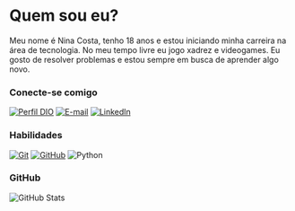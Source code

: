 # Quem sou eu?
Meu nome é Nina Costa, tenho 18 anos e estou iniciando minha carreira na área de tecnologia. No meu tempo livre eu jogo xadrez e videogames. Eu gosto de resolver problemas e estou sempre em busca de aprender algo novo.
### Conecte-se comigo
[![Perfil DIO](https://img.shields.io/badge/-Meu%20Perfil%20na%20DIO-30A3DC?style=for-the-badge)](https://www.dio.me/users/ninasdmc)
[![E-mail](https://img.shields.io/badge/-Email-000?style=for-the-badge&logo=gmail&logoColor=AA42F7)](mailto:ninasdmc@gmail.com)
[![LinkedIn](https://img.shields.io/badge/-LinkedIn-000?style=for-the-badge&logo=linkedin&logoColor=AA42F7)](https://www.linkedin.com/in/ninacosta1/)

### Habilidades
[![Git](https://img.shields.io/badge/Git-000?style=for-the-badge&logo=git&logoColor=AA42F7)](https://git-scm.com/doc) 
[![GitHub](https://img.shields.io/badge/GitHub-000?style=for-the-badge&logo=github&logoColor=AA42F7)](https://docs.github.com/)
![Python](https://img.shields.io/badge/python-3670A0?style=for-the-badge&logo=python&logoColor=ffdd54)

### GitHub
![GitHub Stats](https://github-readme-stats.vercel.app/api?username=nismc&theme=transparent&bg_color=000&border_color=30A3DC&show_icons=true&icon_color=30A3DC&title_color=E94D5F&text_color=FFF)
